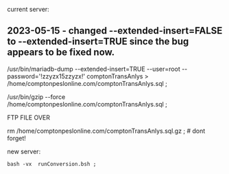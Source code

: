 
current server:

##   2023-05-15 - changed --extended-insert=FALSE  to   --extended-insert=TRUE  since the bug appears to be fixed now.

 /usr/bin/mariadb-dump       --extended-insert=TRUE   --user=root  --password='!zzyzx15zzyzx!'  comptonTransAnlys > /home/comptonpeslonline.com/comptonTransAnlys.sql   ; 
 
 /usr/bin/gzip  --force /home/comptonpeslonline.com/comptonTransAnlys.sql   ;
     
   FTP FILE OVER
   
   rm   /home/comptonpeslonline.com/comptonTransAnlys.sql.gz   ;   # dont forget!
 
new server:

    bash -vx  runConversion.bsh ;
    
